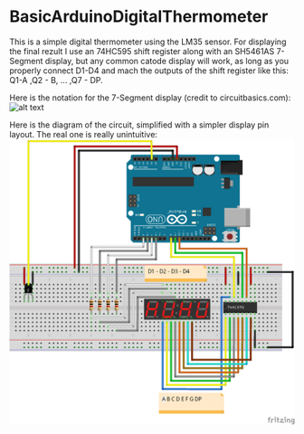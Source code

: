 # BasicArduinoDigitalThermometer
This is a simple digital thermometer using the LM35 sensor. For displaying the final rezult I use an 74HC595 shift register along with an SH5461AS 7-Segment display, but any common catode display will work, as long as you properly connect D1-D4 and mach the  outputs of the shift register like this: Q1-A ,Q2 - B, ... ,Q7 - DP.

Here is the notation for the 7-Segment display (credit to circuitbasics.com):
![alt text](https://www.circuitbasics.com/wp-content/uploads/2017/05/Arduino-7-Segment-Display-Tutorial-Segment-Layout-Diagram.pngg) 


Here is the diagram of the circuit, simplified with a simpler display pin layout. The real one is really unintuitive:
![alt text](https://github.com/TheWiseWolfy/BasicArduinoDigitalThermometer/blob/main/Diagram.png)

